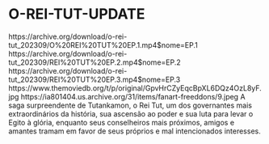 # O-REI-TUT-UPDATE

<item>
<title>[COLOR silver][B] O REI TUT 1º TEMPORADA [/COLOR][/B][COLOR yellow]  FULL HD  [B][/COLOR][/B]</title>
<link>https://archive.org/download/o-rei-tut_202309/O%20REI%20TUT%20EP.1.mp4$nome=EP.1</link>
<link>https://archive.org/download/o-rei-tut_202309/REI%20TUT%20EP.2.mp4$nome=EP.2</link>
<link>https://archive.org/download/o-rei-tut_202309/REI%20TUT%20EP.3.mp4$nome=EP.3</link>
<thumbnail>https://www.themoviedb.org/t/p/original/GpvHrCZyEqcBpXL6DQz4OzL8yF.jpg</thumbnail>
<fanart>https://ia801404.us.archive.org/31/items/fanart-freeddons/9.jpeg</fanart>
<info>A saga surpreendente de Tutankamon, o Rei Tut, um dos governantes mais extraordinários da história, sua ascensão ao poder e sua luta para levar o Egito à glória, enquanto seus conselheiros mais próximos, amigos e amantes tramam em favor de seus próprios e mal intencionados interesses.</info>
</item>

